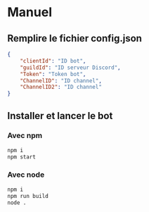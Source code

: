# Manuel

## Remplire le fichier config.json

```json
{
    "clientId": "ID bot",
    "guildId": "ID serveur Discord",
    "Token": "Token bot",
    "ChannelID": "ID channel",
    "ChannelID2": "ID channel"
}
```

## Installer et lancer le bot

### Avec npm

```bash
npm i
npm start
```

### Avec node

```bash
npm i
npm run build
node .
```
